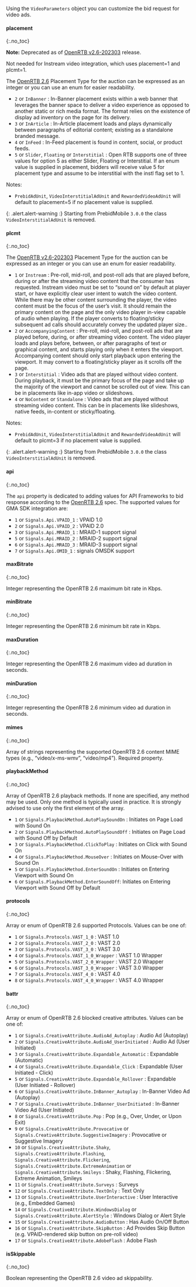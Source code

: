 Using the `VideoParameters` object you can customize the bid request for video ads.

#### placement
{:.no_toc}

**Note:** Deprecated as of [OpenRTB v2.6-202303](https://github.com/InteractiveAdvertisingBureau/AdCOM/blob/main/AdCOM%20v1.0%20FINAL.md#list--placement-subtypes---video-) release.

Not needed for Instream video integration, which uses placement=1 and plcmt=1.

The [OpenRTB 2.6](https://iabtechlab.com/wp-content/uploads/2022/04/OpenRTB-2-6_FINAL.pdf) Placement Type for the auction can be expressed as an integer or you can use an enum for easier readability.

- `2` or `InBanner` : In-Banner placement exists within a web banner that leverages the banner space to deliver a video experience as opposed to another static or rich media format. The format relies on the existence of display ad inventory on the page for its delivery.
- `3` or `InArticle` : In-Article placement loads and plays dynamically between paragraphs of editorial content; existing as a standalone branded message.
- `4` or `InFeed` : In-Feed placement is found in content, social, or product feeds.
- `5` or `Slider`, `Floating` or `Interstitial` : Open RTB supports one of three values for option 5 as either Slider, Floating or Interstitial. If an enum value is supplied in placement, bidders will receive value 5 for placement type and assume to be interstitial with the instl flag set to 1.

Notes:
- `PrebidAdUnit`, `VideoInterstitialAdUnit` and `RewardedVideoAdUnit` will default to placement=5 if no placement value is supplied.

{: .alert.alert-warning :}
Starting from PrebidMobile `3.0.0` the class `VideoInterstitialAdUnit` is removed.

#### plcmt

{:.no_toc}

The [OpenRTB v2.6-202303](https://github.com/InteractiveAdvertisingBureau/AdCOM/blob/main/AdCOM%20v1.0%20FINAL.md#list--plcmt-subtypes---video-) Placement Type for the auction can be expressed as an integer or you can use an enum for easier readability.

- `1` or `Instream` : Pre-roll, mid-roll, and post-roll ads that are played before, during or after the streaming video content that the consumer has requested. Instream video must be set to “sound on” by default at player start, or have explicitly clear user intent to watch the video content. While there may be other content surrounding the player, the video content must be the focus of the user’s visit. It should remain the primary content on the page and the only video player in-view capable of audio when playing. If the player converts to floating/sticky subsequent ad calls should accurately convey the updated player size..
- `2` or `AccompanyingContent` : Pre-roll, mid-roll, and post-roll ads that are played before, during, or after streaming video content. The video player loads and plays before, between, or after paragraphs of text or graphical content, and starts playing only when it enters the viewport. Accompanying content should only start playback upon entering the viewport. It may convert to a floating/sticky player as it scrolls off the page.
- `3` or `Interstitial` : Video ads that are played without video content. During playback, it must be the primary focus of the page and take up the majority of the viewport and cannot be scrolled out of view. This can be in placements like in-app video or slideshows.
- `4` or `NoContent` or `Standalone` : Video ads that are played without streaming video content. This can be in placements like slideshows, native feeds, in-content or sticky/floating.

Notes:
- `PrebidAdUnit`, `VideoInterstitialAdUnit` and `RewardedVideoAdUnit` will default to plcmt=3 if no placement value is supplied.

{: .alert.alert-warning :}
Starting from PrebidMobile `3.0.0` the class `VideoInterstitialAdUnit` is removed.

#### api
{:.no_toc}

The `api` property is dedicated to adding values for API Frameworks to bid response according to the [OpenRTB 2.6](https://iabtechlab.com/wp-content/uploads/2022/04/OpenRTB-2-6_FINAL.pdf) spec. The supported values for GMA SDK integration are:

- `1` or `Signals.Api.VPAID_1` : VPAID 1.0
- `2` or `Signals.Api.VPAID_2` : VPAID 2.0
- `3` or `Signals.Api.MRAID_1` : MRAID-1 support signal
- `5` or `Signals.Api.MRAID_2` : MRAID-2 support signal
- `6` or `Signals.Api.MRAID_3` : MRAID-3 support signal
- `7` or `Signals.Api.OMID_1`  : signals OMSDK support

#### maxBitrate
{:.no_toc}

Integer representing the OpenRTB 2.6 maximum bit rate in Kbps.

#### minBitrate
{:.no_toc}

Integer representing the OpenRTB 2.6 minimum bit rate in Kbps.

#### maxDuration
{:.no_toc}

Integer representing the OpenRTB 2.6 maximum video ad duration in seconds.

#### minDuration
{:.no_toc}

Integer representing the OpenRTB 2.6 minimum video ad duration in seconds.

#### mimes
{:.no_toc}

Array of strings representing the supported OpenRTB 2.6 content MIME types (e.g., “video/x-ms-wmv”, “video/mp4”).
Required property.

#### playbackMethod
{:.no_toc}

Array of OpenRTB 2.6 playback methods. If none are specified, any method may be used. Only one method is typically used in practice. It is strongly advised to use only the first element of the array.

- `1` or `Signals.PlaybackMethod.AutoPlaySoundOn` : Initiates on Page Load with Sound On
- `2` or `Signals.PlaybackMethod.AutoPlaySoundOff` : Initiates on Page Load with Sound Off by Default
- `3` or `Signals.PlaybackMethod.ClickToPlay` : Initiates on Click with Sound On
- `4` or `Signals.PlaybackMethod.MouseOver` : Initiates on Mouse-Over with Sound On
- `5` or `Signals.PlaybackMethod.EnterSoundOn` : Initiates on Entering Viewport with Sound On
- `6` or `Signals.PlaybackMethod.EnterSoundOff`: Initiates on Entering Viewport with Sound Off by Default

#### protocols
{:.no_toc}

  Array or enum of OpenRTB 2.6 supported Protocols. Values can be one of:

- `1` or `Signals.Protocols.VAST_1_0` : VAST 1.0
- `2` or `Signals.Protocols.VAST_2_0` : VAST 2.0
- `3` or `Signals.Protocols.VAST_3_0` : VAST 3.0
- `4` or `Signals.Protocols.VAST_1_0_Wrapper` : VAST 1.0 Wrapper
- `5` or `Signals.Protocols.VAST_2_0_Wrapper` : VAST 2.0 Wrapper
- `6` or `Signals.Protocols.VAST_3_0_Wrapper` : VAST 3.0 Wrapper
- `7` or `Signals.Protocols.VAST_4_0` : VAST 4.0
- `8` or `Signals.Protocols.VAST_4_0_Wrapper` : VAST 4.0 Wrapper

#### battr
{:.no_toc}

  Array or enum of OpenRTB 2.6 blocked creative attributes. Values can be one of:

- `1` or `Signals.CreativeAttribute.AudioAd_Autoplay` : Audio Ad (Autoplay)
- `2` or `Signals.CreativeAttribute.AudioAd_UserInitiated` : Audio Ad (User Initiated)
- `3` or `Signals.CreativeAttribute.Expandable_Automatic` : Expandable (Automatic)
- `4` or `Signals.CreativeAttribute.Expandable_Click` : Expandable (User Initiated - Click)
- `5` or `Signals.CreativeAttribute.Expandable_Rollover` : Expandable (User Initiated - Rollover)
- `6` or `Signals.CreativeAttribute.InBanner_Autoplay` : In-Banner Video Ad (Autoplay)
- `7` or `Signals.CreativeAttribute.InBanner_UserInitiated` : In-Banner Video Ad (User Initiated)
- `8` or `Signals.CreativeAttribute.Pop` : Pop (e.g., Over, Under, or Upon Exit)
- `9` or `Signals.CreativeAttribute.Provocative` or `Signals.CreativeAttribute.SuggestiveImagery` : Provocative or Suggestive Imagery
- `10` or `Signals.CreativeAttribute.Shaky`, `Signals.CreativeAttribute.Flashing`, `Signals.CreativeAttribute.Flickering`, `Signals.CreativeAttribute.ExtremeAnimation` or `Signals.CreativeAttribute.Smileys` : Shaky, Flashing, Flickering, Extreme Animation, Smileys
- `11` or `Signals.CreativeAttribute.Surveys` : Surveys
- `12` or `Signals.CreativeAttribute.TextOnly` : Text Only
- `13` or `Signals.CreativeAttribute.UserInteractive` : User Interactive (e.g., Embedded Games)
- `14` or `Signals.CreativeAttribute.WindowsDialog` or `Signals.CreativeAttribute.AlertStyle` : Windows Dialog or Alert Style
- `15` or `Signals.CreativeAttribute.AudioButton` : Has Audio On/Off Button
- `16` or `Signals.CreativeAttribute.SkipButton` : Ad Provides Skip Button (e.g. VPAID-rendered skip button on pre-roll video)
- `17` or `Signals.CreativeAttribute.AdobeFlash` : Adobe Flash

#### isSkippable
{:.no_toc}

Boolean representing the OpenRTB 2.6 video ad skippability.